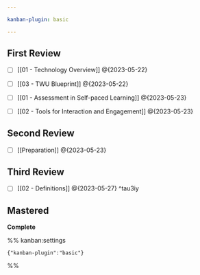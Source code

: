```yaml
---

kanban-plugin: basic

---
```


## First Review

- [ ] [[01 - Technology Overview]] @{2023-05-22}
- [ ] [[03 - TWU Blueprint]] @{2023-05-22}
- [ ] [[01 - Assessment in Self-paced Learning]] @{2023-05-23}
- [ ] [[02 - Tools for Interaction and Engagement]] @{2023-05-23}


## Second Review

- [ ] [[Preparation]] @{2023-05-23}


## Third Review

- [ ] [[02 - Definitions]] @{2023-05-27} ^tau3iy


## Mastered

**Complete**




%% kanban:settings
```
{"kanban-plugin":"basic"}
```
%%